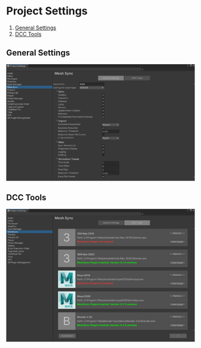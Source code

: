 # Project Settings

1. [General Settings](#general-settings)
1. [DCC Tools](#dcc-tools)

## General Settings

![MeshSyncServer](../images/ProjectSettingsGeneral.png)

## DCC Tools

![MeshSyncServer](../images/ProjectSettingsDCCTools.png)

